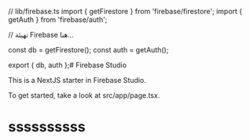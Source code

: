 // lib/firebase.ts
import { getFirestore } from 'firebase/firestore';
import { getAuth } from 'firebase/auth';

// تهيئة Firebase هنا...

const db = getFirestore();
const auth = getAuth();

export { db, auth };# Firebase Studio

This is a NextJS starter in Firebase Studio.

To get started, take a look at src/app/page.tsx.
# ssssssssss
